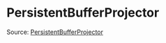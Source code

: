 # PersistentBufferProjector

Source: [PersistentBufferProjector](../../../csrc/scheduler/reduction_utils.cpp#L784)

